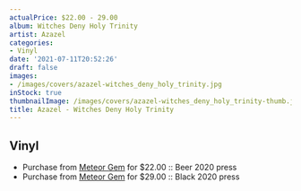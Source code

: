 ```yaml
---
actualPrice: $22.00 - 29.00
album: Witches Deny Holy Trinity
artist: Azazel
categories:
- Vinyl
date: '2021-07-11T20:52:26'
draft: false
images:
- /images/covers/azazel-witches_deny_holy_trinity.jpg
inStock: true
thumbnailImage: /images/covers/azazel-witches_deny_holy_trinity-thumb.jpg
title: Azazel - Witches Deny Holy Trinity
---
```


## Vinyl
* Purchase from [Meteor Gem](https://meteor-gem.com/products/azazel-witches-deny-holy-trinity) for $22.00 :: Beer 2020 press
* Purchase from [Meteor Gem](https://meteor-gem.com/products/azazel-witches-deny-holy-trinity) for $29.00 :: Black 2020 press
